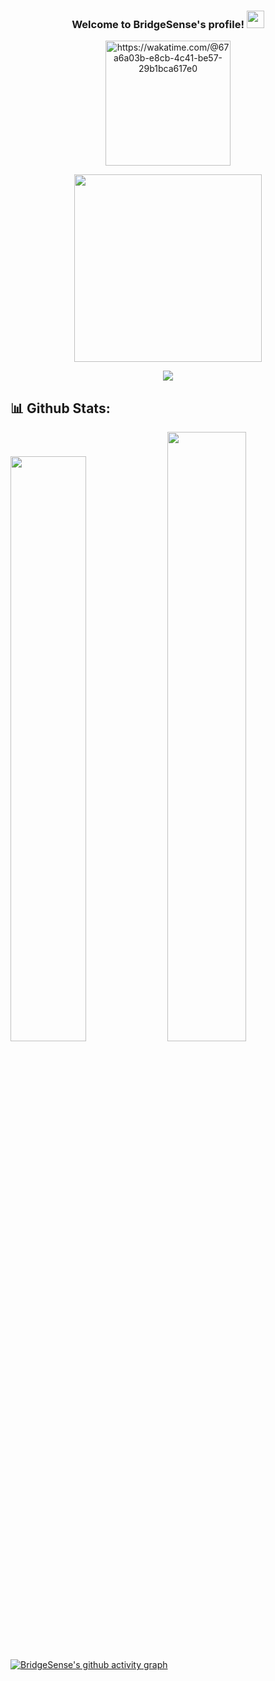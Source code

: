 <h3 align="center">
  Welcome to BridgeSense's profile!
  <img src="https://media.giphy.com/media/hvRJCLFzcasrR4ia7z/giphy.gif" width="28">
</h3>

<p align="center">
  <a href="https://wakatime.com/@BridgeSense"><img width="200px" title="https://wakatime.com/@67a6a03b-e8cb-4c41-be57-29b1bca617e0" src="https://wakatime.com/badge/user/67a6a03b-e8cb-4c41-be57-29b1bca617e0.svg?style=flat"/></a>
</p>

<p align="center">
  <a href="https://spotify-github-profile.vercel.app/api/view?uid=k1z63w919lm7n1r8bkz0m411z&redirect=true"><img width="300px" src="https://spotify-github-profile.vercel.app/api/view?uid=k1z63w919lm7n1r8bkz0m411z&cover_image=true&theme=novatorem&show_offline=false&bar_color=fe6e95&bar_color_cover=true"/></a>
</p>

<p align="center">
  <img src="https://github-readme-streak-stats.herokuapp.com?user=BridgeSenseDev&theme=dracula&hide_border=true" /><br>
</p>

## 📊 Github Stats:
<div class='container'>
  <img style="height: auto; width: 49%;" class="img" src="https://github-readme-stats.vercel.app/api?username=BridgeSenseDev&count_private=true&show_icons=true&theme=dracula&hide_border=True" />
  <img style="height: auto; width: 50%;" class="img" src="https://github-readme-stats.vercel.app/api/wakatime?username=BridgeSense&theme=dracula&langs_count=8&layout=compact&hide_border=True" /></div>
</div>

[![BridgeSense's github activity graph](https://github-readme-activity-graph.vercel.app/graph?username=BridgeSenseDev&custom_title=BridgeSense's%20Contribution%20Graph&hide_border=true&title_color=fe6e95&theme=dracula&bg_color=282a36&radius=5)](https://github.com/ashutosh00710/github-readme-activity-graph)

